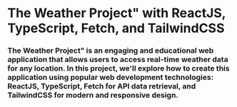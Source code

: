 # The Weather Project" with ReactJS, TypeScript, Fetch, and TailwindCSS

### The Weather Project" is an engaging and educational web application that allows users to access real-time weather data for any location. In this project, we'll explore how to create this application using popular web development technologies: ReactJS, TypeScript, Fetch for API data retrieval, and TailwindCSS for modern and responsive design.